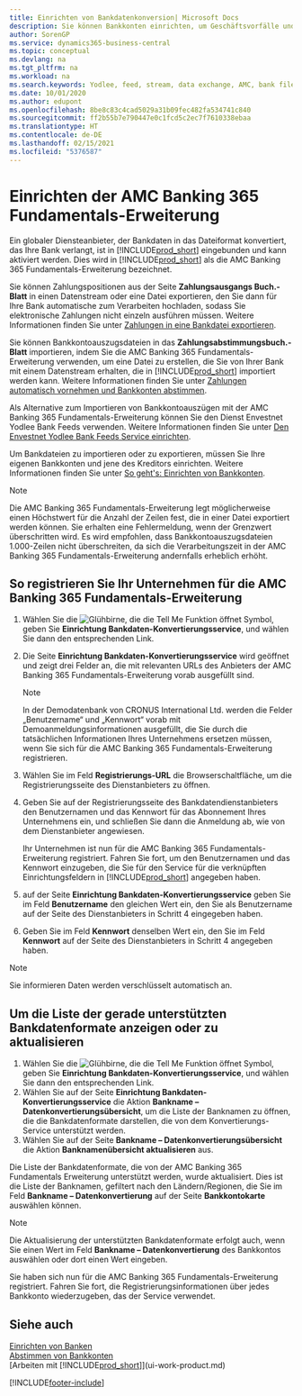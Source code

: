 ```yaml
---
title: Einrichten von Bankdatenkonversion| Microsoft Docs
description: Sie können Bankkonten einrichten, um Geschäftsvorfälle und Import- oder Ausfuhrbankfeeds, wie Yodlee zu verwalten.
author: SorenGP
ms.service: dynamics365-business-central
ms.topic: conceptual
ms.devlang: na
ms.tgt_pltfrm: na
ms.workload: na
ms.search.keywords: Yodlee, feed, stream, data exchange, AMC, bank file import, bank file export, re-export, bank transfer, AMC, AMC Banking 365 Fundamentals extension, funds transfer
ms.date: 10/01/2020
ms.author: edupont
ms.openlocfilehash: 8be8c83c4cad5029a31b09fec482fa534741c840
ms.sourcegitcommit: ff2b55b7e790447e0c1fcd5c2ec7f7610338ebaa
ms.translationtype: HT
ms.contentlocale: de-DE
ms.lasthandoff: 02/15/2021
ms.locfileid: "5376587"
---
```

# <a name="set-up-the-amc-banking-365-fundamentals-extension"></a>Einrichten der AMC Banking 365 Fundamentals-Erweiterung
Ein globaler Diensteanbieter, der Bankdaten in das Dateiformat konvertiert, das Ihre Bank verlangt, ist in [!INCLUDE[prod_short](includes/prod_short.md)] eingebunden und kann aktiviert werden. Dies wird in [!INCLUDE[prod_short](includes/prod_short.md)] als die AMC Banking 365 Fundamentals-Erweiterung bezeichnet.

Sie können Zahlungspositionen aus der Seite **Zahlungsausgangs Buch.-Blatt** in einen Datenstream oder eine Datei exportieren, den Sie dann für Ihre Bank automatische zum Verarbeiten hochladen, sodass Sie elektronische Zahlungen nicht einzeln ausführen müssen. Weitere Informationen finden Sie unter [Zahlungen in eine Bankdatei exportieren](finance-make-payments-with-bank-data-conversion-service-or-sepa-credit-transfer.md#exporting-payments-to-a-bank-file).

Sie können Bankkontoauszugsdateien in das **Zahlungsabstimmungsbuch.-Blatt** importieren, indem Sie die AMC Banking 365 Fundamentals-Erweiterung verwenden, um eine Datei zu erstellen, die Sie von Ihrer Bank mit einem Datenstream erhalten, die in [!INCLUDE[prod_short](includes/prod_short.md)] importiert werden kann. Weitere Informationen finden Sie unter [Zahlungen automatisch vornehmen und Bankkonten abstimmen](receivables-apply-payments-auto-reconcile-bank-accounts.md).

Als Alternative zum Importieren von Bankkontoauszügen mit der AMC Banking 365 Fundamentals-Erweiterung können Sie den Dienst Envestnet Yodlee Bank Feeds verwenden. Weitere Informationen finden Sie unter [Den Envestnet Yodlee Bank Feeds Service einrichten](bank-how-setup-bank-statement-service.md).

Um Bankdateien zu importieren oder zu exportieren, müssen Sie Ihre eigenen Bankkonten und jene des Kreditors einrichten. Weitere Informationen finden Sie unter [So geht's: Einrichten von Bankkonten](bank-how-setup-bank-accounts.md).

> [!NOTE]  
> Die AMC Banking 365 Fundamentals-Erweiterung legt möglicherweise einen Höchstwert für die Anzahl der Zeilen fest, die in einer Datei exportiert werden können. Sie erhalten eine Fehlermeldung, wenn der Grenzwert überschritten wird. Es wird empfohlen, dass Bankkontoauszugsdateien 1.000-Zeilen nicht überschreiten, da sich die Verarbeitungszeit in der AMC Banking 365 Fundamentals-Erweiterung andernfalls erheblich erhöht.

## <a name="to-sign-your-company-up-for-the-amc-banking-365-fundamentals-extension"></a>So registrieren Sie Ihr Unternehmen für die AMC Banking 365 Fundamentals-Erweiterung
1. Wählen Sie die ![Glühbirne, die die Tell Me Funktion öffnet](media/ui-search/search_small.png "Was möchten Sie tun?") Symbol, geben Sie **Einrichtung Bankdaten-Konvertierungsservice**, und wählen Sie dann den entsprechenden Link.  
2. Die Seite **Einrichtung Bankdaten-Konvertierungsservice** wird geöffnet und zeigt drei Felder an, die mit relevanten URLs des Anbieters der AMC Banking 365 Fundamentals-Erweiterung vorab ausgefüllt sind.

    > [!NOTE]  
    >   In der Demodatenbank von CRONUS International Ltd. werden die Felder „Benutzername“ und „Kennwort“ vorab mit Demoanmeldungsinformationen ausgefüllt, die Sie durch die tatsächlichen Informationen Ihres Unternehmens ersetzen müssen, wenn Sie sich für die AMC Banking 365 Fundamentals-Erweiterung registrieren.
3. Wählen Sie im Feld **Registrierungs-URL** die Browserschaltfläche, um die Registrierungsseite des Dienstanbieters zu öffnen.  
4. Geben Sie auf der Registrierungsseite des Bankdatendienstanbieters den Benutzernamen und das Kennwort für das Abonnement Ihres Unternehmens ein, und schließen Sie dann die Anmeldung ab, wie von dem Dienstanbieter angewiesen.

    Ihr Unternehmen ist nun für die AMC Banking 365 Fundamentals-Erweiterung registriert. Fahren Sie fort, um den Benutzernamen und das Kennwort einzugeben, die Sie für den Service für die verknüpften Einrichtungsfeldern in [!INCLUDE[prod_short](includes/prod_short.md)] angegeben haben.

5. auf der Seite **Einrichtung Bankdaten-Konvertierungsservice** geben Sie im Feld **Benutzername** den gleichen Wert ein, den Sie als Benutzername auf der Seite des Dienstanbieters in Schritt 4 eingegeben haben.
6. Geben Sie im Feld **Kennwort** denselben Wert ein, den Sie im Feld **Kennwort** auf der Seite des Dienstanbieters in Schritt 4 angegeben haben.

> [!NOTE]  
> Sie informieren Daten werden verschlüsselt automatisch an.

## <a name="to-view-or-update-the-list-of-currently-supported-bank-data-formats"></a>Um die Liste der gerade unterstützten Bankdatenformate anzeigen oder zu aktualisieren
1. Wählen Sie die ![Glühbirne, die die Tell Me Funktion öffnet](media/ui-search/search_small.png "Was möchten Sie tun?") Symbol, geben Sie **Einrichtung Bankdaten-Konvertierungsservice**, und wählen Sie dann den entsprechenden Link.
2. Wählen Sie auf der Seite **Einrichtung Bankdaten-Konvertierungsservice** die Aktion **Bankname – Datenkonvertierungsübersicht**, um die Liste der Banknamen zu öffnen, die die Bankdatenformate darstellen, die von dem Konvertierungs-Service unterstützt werden.
3. Wählen Sie auf der Seite **Bankname – Datenkonvertierungsübersicht** die Aktion **Banknamenübersicht aktualisieren** aus.

Die Liste der Bankdatenformate, die von der AMC Banking 365 Fundamentals Erweiterung unterstützt werden, wurde aktualisiert. Dies ist die Liste der Banknamen, gefiltert nach den Ländern/Regionen, die Sie im Feld **Bankname – Datenkonvertierung** auf der Seite **Bankkontokarte** auswählen können.

> [!NOTE]  
>   Die Aktualisierung der unterstützten Bankdatenformate erfolgt auch, wenn Sie einen Wert im Feld **Bankname – Datenkonvertierung** des Bankkontos auswählen oder dort einen Wert eingeben.

Sie haben sich nun für die AMC Banking 365 Fundamentals-Erweiterung registriert. Fahren Sie fort, die Registrierungsinformationen über jedes Bankkonto wiederzugeben, das der Service verwendet.

## <a name="see-also"></a>Siehe auch
[Einrichten von Banken](bank-setup-banking.md)  
[Abstimmen von Bankkonten](bank-manage-bank-accounts.md)  
[Arbeiten mit [!INCLUDE[prod_short](includes/prod_short.md)]](ui-work-product.md)


[!INCLUDE[footer-include](includes/footer-banner.md)]
